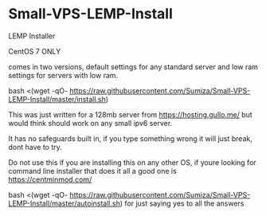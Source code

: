 # Small-VPS-LEMP-Install
LEMP Installer

CentOS 7 ONLY

comes in two versions, default settings for any standard server and low ram settings for servers with low ram.

bash <(wget -qO- https://raw.githubusercontent.com/Sumiza/Small-VPS-LEMP-Install/master/install.sh)

This was just written for a 128mb server from https://hosting.gullo.me/ but would think should work on any small ipv6 server.

It has no safeguards built in, if you type something wrong it will just break, dont have to try.

Do not use this if you are installing this on any other OS, if youre looking for command line installer that does it all a good one is https://centminmod.com/


bash <(wget -qO- https://raw.githubusercontent.com/Sumiza/Small-VPS-LEMP-Install/master/autoinstall.sh)
for just saying yes to all the answers
